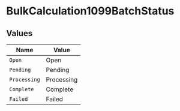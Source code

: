 # BulkCalculation1099BatchStatus


## Values

| Name         | Value        |
| ------------ | ------------ |
| `Open`       | Open         |
| `Pending`    | Pending      |
| `Processing` | Processing   |
| `Complete`   | Complete     |
| `Failed`     | Failed       |